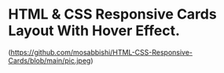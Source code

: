 # HTML & CSS Responsive Cards Layout With Hover Effect.

(https://github.com/mosabbishi/HTML-CSS-Responsive-Cards/blob/main/pic.jpeg)
